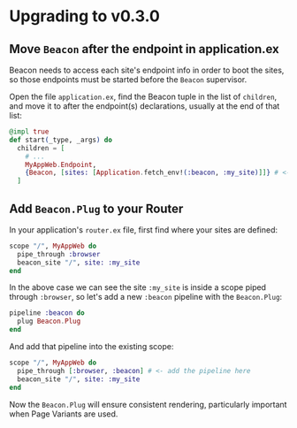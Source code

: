 # Upgrading to v0.3.0

## Move `Beacon` after the endpoint in application.ex

Beacon needs to access each site's endpoint info in order to boot the sites,
so those endpoints must be started before the `Beacon` supervisor.

Open the file `application.ex`, find the Beacon tuple in the list of `children`,
and move it to after the endpoint(s) declarations, usually at the end of that list:

```elixir
@impl true
def start(_type, _args) do
  children = [
    # ...
    MyAppWeb.Endpoint,
    {Beacon, [sites: [Application.fetch_env!(:beacon, :my_site)]]} # <- moved to after `MyAppWeb.Endpoint`
  ]
```

## Add `Beacon.Plug` to your Router

In your application's `router.ex` file, first find where your sites are defined:

```elixir
scope "/", MyAppWeb do
  pipe_through :browser
  beacon_site "/", site: :my_site
end
```

In the above case we can see the site `:my_site` is inside a scope piped through `:browser`,
so let's add a new `:beacon` pipeline with the `Beacon.Plug`:

```elixir
pipeline :beacon do
  plug Beacon.Plug
end
```

And add that pipeline into the existing scope:

```elixir
scope "/", MyAppWeb do
  pipe_through [:browser, :beacon] # <- add the pipeline here
  beacon_site "/", site: :my_site
end
```

Now the `Beacon.Plug` will ensure consistent rendering, particularly important when Page Variants are used.
